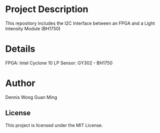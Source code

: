 # Project Description
This repository includes the I2C Interface between an FPGA and a Light Intensity Module (BH1750)

# Details 
FPGA: Intel Cyclone 10 LP 
Sensor: GY302 - BH1750

# Author
Dennis Wong Guan Ming 

## License

This project is licensed under the MIT License.  
